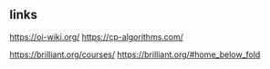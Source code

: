 ##


## links

https://oi-wiki.org/
https://cp-algorithms.com/

https://brilliant.org/courses/
https://brilliant.org/#home_below_fold

